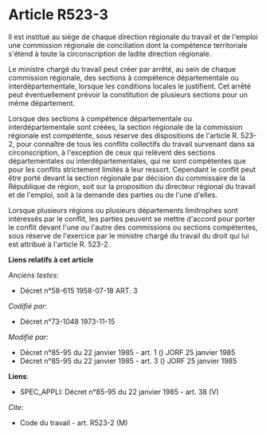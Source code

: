 # Article R523-3

Il est institué au siège de chaque direction régionale du travail et de l'emploi une commission régionale de conciliation
dont la compétence territoriale s'étend à toute la circonscription de ladite direction régionale.

Le ministre chargé du travail peut créer par arrêté, au sein de chaque commission régionale, des sections à compétence
départementale ou interdépartementale, lorsque les conditions locales le justifient. Cet arrêté peut éventuellement prévoir
la constitution de plusieurs sections pour un même département.

Lorsque des sections à compétence départementale ou interdépartementale sont créées, la section régionale de la commission
régionale est compétente, sous réserve des dispositions de l'article R. 523-2, pour connaître de tous les conflits collectifs
du travail survenant dans sa circonscription, à l'exception de ceux qui relèvent des sections départementales ou
interdépartementales, qui ne sont compétentes que pour les conflits strictement limités à leur ressort. Cependant le conflit
peut être porté devant la section régionale par décision du commissaire de la République de région, soit sur la proposition
du directeur régional du travail et de l'emploi, soit à la demande des parties ou de l'une d'elles.

Lorsque plusieurs régions ou plusieurs départements limitrophes sont intéressés par le conflit, les parties peuvent se mettre
d'accord pour porter le conflit devant l'une ou l'autre des commissions ou sections compétentes, sous réserve de l'exercice
par le ministre chargé du travail du droit qui lui est attribué à l'article R. 523-2.

**Liens relatifs à cet article**

_Anciens textes_:

  - Décret n°58-615 1958-07-18 ART. 3

_Codifié par_:

  - Décret n°73-1048 1973-11-15

_Modifié par_:

  - Décret n°85-95 du 22 janvier 1985 - art. 1 () JORF 25 janvier 1985
  - Décret n°85-95 du 22 janvier 1985 - art. 3 () JORF 25 janvier 1985

**Liens**:

  - SPEC_APPLI: Décret n°85-95 du 22 janvier 1985 - art. 38 (V)

_Cite_:

  - Code du travail - art. R523-2 (M)
